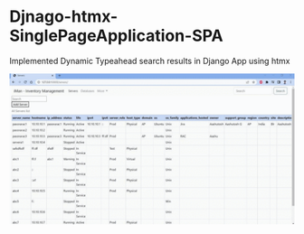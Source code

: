 # Djnago-htmx-SinglePageApplication-SPA
Implemented Dynamic Typeahead search results in Django App using htmx


![Alt Text](https://github.com/aashutosh0012/Djnago-htmx-SinglePageApplication-SPA/blob/main/django-spa-htmx-search.gif)
